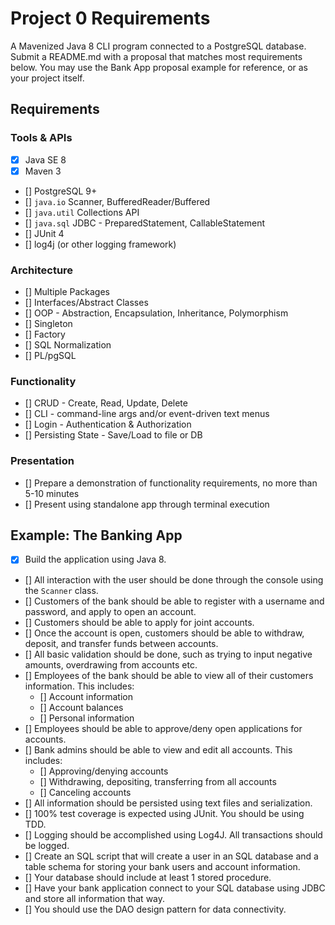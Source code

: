 # Project 0 Requirements
A Mavenized Java 8 CLI program connected to a PostgreSQL database. Submit a README.md with a proposal that matches most requirements below. You may use the Bank App proposal example for reference, or as your project itself.

## Requirements
### Tools & APIs
- [x] Java SE 8
- [x] Maven 3
- [] PostgreSQL 9+
- [] `java.io` Scanner, BufferedReader/Buffered
- [] `java.util` Collections API
- [] `java.sql` JDBC - PreparedStatement, CallableStatement
- [] JUnit 4
- [] log4j (or other logging framework)

### Architecture
- [] Multiple Packages
- [] Interfaces/Abstract Classes
- [] OOP - Abstraction, Encapsulation, Inheritance, Polymorphism
- [] Singleton
- [] Factory
- [] SQL Normalization
- [] PL/pgSQL

### Functionality
- [] CRUD - Create, Read, Update, Delete
- [] CLI - command-line args and/or event-driven text menus
- [] Login - Authentication & Authorization
- [] Persisting State - Save/Load to file or DB

### Presentation
- [] Prepare a demonstration of functionality requirements, no more than 5-10 minutes
- [] Present using standalone app through terminal execution

## Example: The Banking App
- [x] Build the application using Java 8.
- [] All interaction with the user should be done through the console using the `Scanner` class.
- [] Customers of the bank should be able to register with a username and password, and apply to open an account.
- [] Customers should be able to apply for joint accounts.
- [] Once the account is open, customers should be able to withdraw, deposit, and transfer funds between accounts.
- [] All basic validation should be done, such as trying to input negative amounts, overdrawing from accounts etc.
- [] Employees of the bank should be able to view all of their customers information. This includes:
    - [] Account information
    - [] Account balances
    - [] Personal information
- [] Employees should be able to approve/deny open applications for accounts.
- [] Bank admins should be able to view and edit all accounts. This includes:
    - [] Approving/denying accounts
    - [] Withdrawing, depositing, transferring from all accounts
    - [] Canceling accounts
- [] All information should be persisted using text files and serialization.
- [] 100% test coverage is expected using JUnit. You should be using TDD.
- [] Logging should be accomplished using Log4J. All transactions should be logged.
- [] Create an SQL script that will create a user in an SQL database and a table schema for storing your bank users and account information.
- [] Your database should include at least 1 stored procedure.
- [] Have your bank application connect to your SQL database using JDBC and store all information that way.
- [] You should use the DAO design pattern for data connectivity.